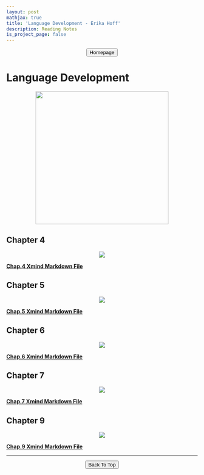 ```yaml
---
layout: post
mathjax: true
title: 'Language Development - Erika Hoff'
description: Reading Notes
is_project_page: false
---
```



<p style="text-align:center;">
<button type="button" onclick="window.location.href='index.html';">Homepage</button>
</p>

# Language Development
<p align="center">
    <img src=https://gloogger.github.io/Homepage/reading_Notes/Language_Development/cover.png width = "350">
</p>


## Chapter 4
<p align="center">
    <img src=https://gloogger.github.io/Homepage/reading_Notes/Language_Development/Chapter_4_Hoff.png>
</p>

[**Chap.4 Xmind Markdown File**](https://gloogger.github.io/Homepage/reading_Notes/Language_Development/Chapter_4_Hoff.md)

## Chapter 5
<p align="center">
    <img src=https://gloogger.github.io/Homepage/reading_Notes/Language_Development/Chapter_5_Hoff.png>
</p>

[**Chap.5 Xmind Markdown File**](https://gloogger.github.io/Homepage/reading_Notes/Language_Development/Chapter_5_Hoff.md)

## Chapter 6
<p align="center">
    <img src=https://gloogger.github.io/Homepage/reading_Notes/Language_Development/Chapter_6_Hoff.png>
</p>

[**Chap.6 Xmind Markdown File**](https://gloogger.github.io/Homepage/reading_Notes/Language_Development/Chapter_6_Hoff.md)

## Chapter 7
<p align="center">
    <img src=https://gloogger.github.io/Homepage/reading_Notes/Language_Development/Chapter_7_Hoff.png>
</p>

[**Chap.7 Xmind Markdown File**](https://gloogger.github.io/Homepage/reading_Notes/Language_Development/Chapter_7_Hoff.md)


## Chapter 9
<p align="center">
    <img src=https://gloogger.github.io/Homepage/reading_Notes/Language_Development/Chapter_9_Hoff.png>
</p>

[**Chap.9 Xmind Markdown File**](https://gloogger.github.io/Homepage/reading_Notes/Language_Development/Chapter_9_Hoff.md)

***

<p style="text-align:center;">
<button type="button" onclick="window.location.href='#top';">Back To Top</button>
<p>
